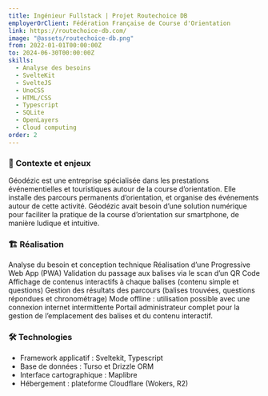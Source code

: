```yaml
---
title: Ingénieur Fullstack | Projet Routechoice DB
employerOrClient: Fédération Française de Course d'Orientation
link: https://routechoice-db.com/
image: "@assets/routechoice-db.png"
from: 2022-01-01T00:00:00Z
to: 2024-06-30T00:00:00Z
skills:
  - Analyse des besoins
  - SvelteKit
  - SvelteJS
  - UnoCSS
  - HTML/CSS
  - Typescript
  - SQLite
  - OpenLayers
  - Cloud computing
order: 2
---
```


### 📖 Contexte et enjeux

Géodézic est une entreprise spécialisée dans les prestations événementielles et touristiques autour de la course d’orientation. Elle installe des parcours permanents d’orientation, et organise des événements autour de cette activité. Géodézic avait besoin d’une solution numérique pour faciliter la pratique de la course d’orientation sur smartphone, de manière ludique et intuitive.

### 🏗️ Réalisation

Analyse du besoin et conception technique
Réalisation d’une Progressive Web App (PWA)
Validation du passage aux balises via le scan d’un QR Code
Affichage de contenus interactifs à chaque balises (contenu simple et questions)
Gestion des résultats des parcours (balises trouvées, questions répondues et chronométrage)
Mode offline : utilisation possible avec une connexion internet intermittente
Portail administrateur complet pour la gestion de l’emplacement des balises et du contenu interactif.

### 🛠️ Technologies

- Framework applicatif : Sveltekit, Typescript
- Base de données : Turso et Drizzle ORM
- Interface cartographique : Maplibre
- Hébergement : plateforme Cloudflare (Wokers, R2)
